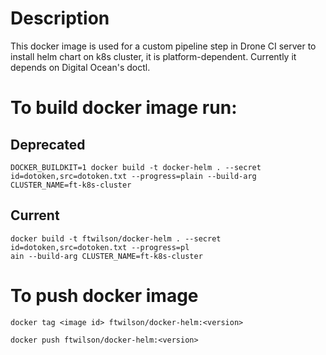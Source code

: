 # Description

This docker image is used for a custom pipeline step in Drone CI server to install helm chart on k8s cluster, it is platform-dependent. Currently it depends on Digital Ocean's doctl.

# To build docker image run:

## Deprecated

    DOCKER_BUILDKIT=1 docker build -t docker-helm . --secret id=dotoken,src=dotoken.txt --progress=plain --build-arg CLUSTER_NAME=ft-k8s-cluster

## Current

    docker build -t ftwilson/docker-helm . --secret id=dotoken,src=dotoken.txt --progress=pl
    ain --build-arg CLUSTER_NAME=ft-k8s-cluster

# To push docker image

    docker tag <image id> ftwilson/docker-helm:<version>

    docker push ftwilson/docker-helm:<version>
